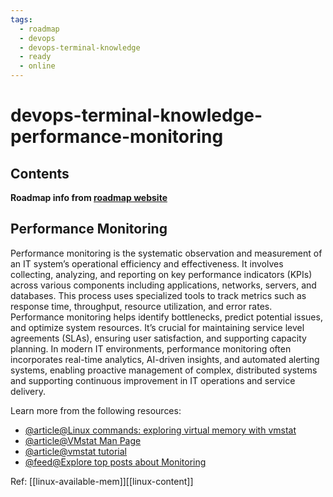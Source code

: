 ```yaml
---
tags:
  - roadmap
  - devops
  - devops-terminal-knowledge
  - ready
  - online
---
```


# devops-terminal-knowledge-performance-monitoring

## Contents

__Roadmap info from [roadmap website](https://roadmap.sh/devops/performance-monitoring@gIEQDgKOsoEnSv8mpEzGH)__

## Performance Monitoring

Performance monitoring is the systematic observation and measurement of an IT system’s operational efficiency and effectiveness. It involves collecting, analyzing, and reporting on key performance indicators (KPIs) across various components including applications, networks, servers, and databases. This process uses specialized tools to track metrics such as response time, throughput, resource utilization, and error rates. Performance monitoring helps identify bottlenecks, predict potential issues, and optimize system resources. It’s crucial for maintaining service level agreements (SLAs), ensuring user satisfaction, and supporting capacity planning. In modern IT environments, performance monitoring often incorporates real-time analytics, AI-driven insights, and automated alerting systems, enabling proactive management of complex, distributed systems and supporting continuous improvement in IT operations and service delivery.

Learn more from the following resources:

* [@article@Linux commands: exploring virtual memory with vmstat](https://www.redhat.com/sysadmin/linux-commands-vmstat)
* [@article@VMstat Man Page](https://man7.org/linux/man-pages/man8/vmstat.8.html)
* [@article@vmstat tutorial](https://phoenixnap.com/kb/vmstat-command)
* [@feed@Explore top posts about Monitoring](https://app.daily.dev/tags/monitoring?ref=roadmapsh)

Ref: [[linux-available-mem]][[linux-content]]
